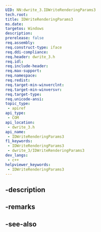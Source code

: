 ```yaml
---
UID: NN:dwrite_3.IDWriteRenderingParams3
tech.root: 
title: IDWriteRenderingParams3
ms.date: 
targetos: Windows
description: 
prerelease: false
req.assembly: 
req.construct-type: iface
req.ddi-compliance: 
req.header: dwrite_3.h
req.idl: 
req.include-header: 
req.max-support: 
req.namespace: 
req.redist: 
req.target-min-winverclnt: 
req.target-min-winversvr: 
req.target-type: 
req.unicode-ansi: 
topic_type:
 - apiref
api_type:
 - COM
api_location:
 - dwrite_3.h
api_name:
 - IDWriteRenderingParams3
f1_keywords:
 - IDWriteRenderingParams3
 - dwrite_3/IDWriteRenderingParams3
dev_langs:
 - c++
helpviewer_keywords:
 - IDWriteRenderingParams3
---
```


## -description

## -remarks

## -see-also

